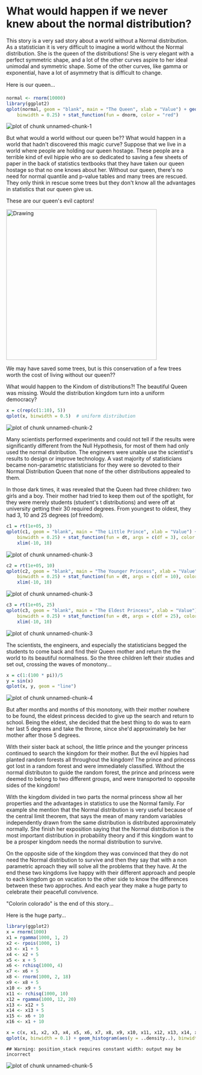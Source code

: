 What would happen if we never knew about the normal distribution?
========================================================

This story is a very sad story about a world without a Normal distribution.  As a statistician it is very difficult to imagine a world without the Normal distribution.  She is the queen of the distributions!  She is very elegant with a perfect symmetric shape, and a lot of the other curves aspire to her ideal unimodal and symmetric shape. Some of the other curves, like gamma or exponential, have a lot of asymmetry that is difficult to change.  


Here is our queen...


```r
normal <- rnorm(10000)
library(ggplot2)
qplot(normal, geom = "blank", main = "The Queen", xlab = "Value") + geom_histogram(aes(y = ..density..), 
    binwidth = 0.25) + stat_function(fun = dnorm, color = "red")
```

![plot of chunk unnamed-chunk-1](figure/unnamed-chunk-1.png) 

But what would a world without our queen be?? What would happen in a world that hadn't discovered this magic curve?  Suppose that we live in a world where people are holding our queen hostage.  These people are a terrible kind of evil hippie who are so dedicated to saving a few sheets of paper in the back of statistics textbooks that they have taken our queen hostage so that no one knows about her.  Without our queen, there's no need for normal quantile and p-value tables and many trees are rescued. They only think in rescue some trees but they don't know all the advantages in statistics that our queen give us.

These are our queen's evil captors!

<img src="http://flowerpower89.files.wordpress.com/2010/10/hippies.jpg" alt="Drawing" style="width: 400px;"/>

<!--  commented out original
![](http://flowerpower89.files.wordpress.com/2010/10/hippies.jpg =50x) 
-->

We may have saved some trees, but is this conservation of a few trees worth the cost of living without our queen?? 

What would happen to the Kindom of distributions?! The beautiful Queen was missing.  Would the distribution kingdom turn into a uniform democracy?

```r
x = c(rep(c(1:10), 5))
qplot(x, binwidth = 0.5)  # uniform distribution
```

![plot of chunk unnamed-chunk-2](figure/unnamed-chunk-2.png) 

Many scientists performed experiments and could not tell if the results were significantly different from the Null Hypothesis, for most of them had only used the normal distribution.  The engineers were unable use the scientist's results to design or improve technology. A vast majority of statisticians became non-parametric statisticians for they were so devoted to their Normal Distribution Queen that none of the other distributions appealed to them.

In those dark times, it was revealed that the Queen had three children: two girls and a boy. Their mother had tried to keep them out of the spotlight, for they were merely students (student's t distributions) and were off at university getting their 30 required degrees.  From youngest to oldest, they had 3, 10 and 25 degrees (of freedom).

```r
c1 = rt(1e+05, 3)
qplot(c1, geom = "blank", main = "The Little Prince", xlab = "Value") + geom_histogram(aes(y = ..density..), 
    binwidth = 0.25) + stat_function(fun = dt, args = c(df = 3), color = "green") + 
    xlim(-10, 10)
```

![plot of chunk unnamed-chunk-3](figure/unnamed-chunk-31.png) 

```r
c2 = rt(1e+05, 10)
qplot(c2, geom = "blank", main = "The Younger Princess", xlab = "Value") + geom_histogram(aes(y = ..density..), 
    binwidth = 0.25) + stat_function(fun = dt, args = c(df = 10), color = "blue") + 
    xlim(-10, 10)
```

![plot of chunk unnamed-chunk-3](figure/unnamed-chunk-32.png) 

```r
c3 = rt(1e+05, 25)
qplot(c3, geom = "blank", main = "The Eldest Princess", xlab = "Value") + geom_histogram(aes(y = ..density..), 
    binwidth = 0.25) + stat_function(fun = dt, args = c(df = 25), color = "purple") + 
    xlim(-10, 10)
```

![plot of chunk unnamed-chunk-3](figure/unnamed-chunk-33.png) 

The scientists, the engineers, and especially the statisticians begged the students to come back and find their Queen mother and return the the world to its beautiful normalness.  So the three children left their studies and set out, crossing the waves of monotony...

```r
x = c(1:(100 * pi))/5
y = sin(x)
qplot(x, y, geom = "line")
```

![plot of chunk unnamed-chunk-4](figure/unnamed-chunk-4.png) 


But after months and months of this monotony, with their mother nowhere to be found, the eldest princess decided to give up the search and return to school.  Being the eldest, she decided that the best thing to do was to earn her last 5 degrees and take the throne, since she'd approximately be her mother after those 5 degrees. 

With their sister back at school, the little prince and the younger princess continued to search the kingdom for their mother. But the evil hippies had planted random forests all throughout the kingdom! The prince and princess got lost in a random forest and were immediately classified. Without the normal distributon to guide the random forest, the prince and princess were deemed to belong to two different groups, and were transported to opposite sides of the kingdom!


With the kingdom divided in two parts the normal princess show all her properties and the advantages in statistics to use the Normal family. For example she mention that the Normal distribution is very useful because of the central limit theorem, that says the mean of many random variables independently drawn from the same distribution is distributed approximately normally. She finish her exposition saying that the Normal distribution is the most important distribution in probability theory and if this kingdom want to be a prosper kingdom needs the normal distribution to survive.

On the opposite side of the kingdom they was convinced that they do not need the Normal distribution to survive and then they say that with a non parametric aproach they will solve all the problems that they have.
At the end these two kingdoms live happy with their different approach and people to each kingdom go on vacation to the other side to know the differences between these two approches.
And each year they make a huge party to celebrate their peacefull convivence.
 

"Colorin colorado" is the end of this story...

Here is the huge party...


```r
library(ggplot2)
x = rnorm(1000)
x1 = rgamma(1000, 1, 2)
x2 <- rpois(1000, 1)
x3 <- x1 + 5
x4 <- x2 + 5
x5 <- x + 5
x6 <- rchisq(1000, 4)
x7 <- x6 + 5
x8 <- rnorm(1000, 2, 18)
x9 <- x8 + 5
x10 <- x9 + 5
x11 <- rchisq(1000, 10)
x12 = rgamma(1000, 12, 20)
x13 <- x12 + 5
x14 <- x13 + 5
x15 <- x6 + 10
x16 <- x1 + 10

x = c(x, x1, x2, x3, x4, x5, x6, x7, x8, x9, x10, x11, x12, x13, x14, x15, x16)
qplot(x, binwidth = 0.1) + geom_histogram(aes(y = ..density..), binwidth = 0.25)
```

```
## Warning: position_stack requires constant width: output may be incorrect
```

![plot of chunk unnamed-chunk-5](figure/unnamed-chunk-5.png) 


